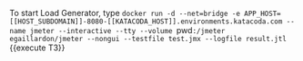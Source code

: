 To start Load Generator, type `docker run -d --net=bridge -e APP_HOST=[[HOST_SUBDOMAIN]]-8080-[[KATACODA_HOST]].environments.katacoda.com --name jmeter --interactive --tty --volume `pwd`:/jmeter egaillardon/jmeter --nongui --testfile test.jmx --logfile result.jtl
`{{execute T3}}



